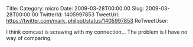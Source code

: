 Title: 
Category: micro
Date: 2009-03-28T00:00:00
Slug: 2009-03-28T00:00:00
TwitterId: 1405997853
TweetUrl: https://twitter.com/mark_philpot/status/1405997853
ReTweetUser: 

I think comcast is screwing with my connection...  The problem is I have no way of comparing.